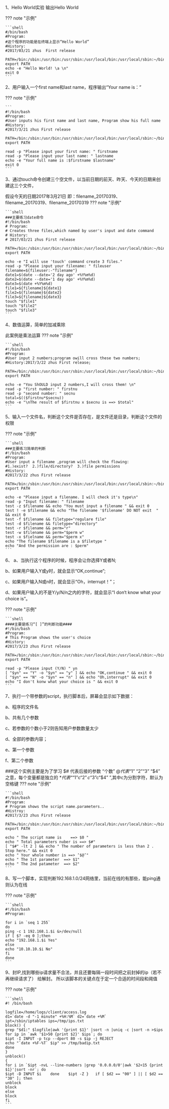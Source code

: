1、Hello World实验
输出Hello World

??? note "示例"

	```shell
	#/bin/bash
	#Program:
	#这个程序的功能是在终端上显示“Hello World”
	#History:
	#2017/03/21 zhus  First release
	
	PATH=/bin:/sbin:/usr/bin:/usr/sbin:/usr/local/bin:/usr/local/sbin:~/bin
	export PATH
	echo -e "Hello World! \a \n"
	exit 0
	```

2、用户输入一个first name和last name，程序输出“Your name is：”

??? note "示例"

	```
	#!/bin/bash
	#Program:
	#User inputs his first name and last name, Program show his full name
	#History:
	#2017/3/21 zhus First release
	
	PATH=/bin:/sbin:/usr/bin:/usr/sbin:/usr/local/bin:/usr/local/sbin:~/bin
	export PATH
	
	read -p "Please input your first name: " firstname
	read -p "Please input your last name: " lastname
	echo -e "Your full name is :$firstname $lastname"
	exit 0
	```

3、通过touch命令创建三个空文件，以当前日期的前天、昨天、今天的日期来创建这三个文件，

假设今天的日期2017年3月21日
即：filename_20170319、filename_20170319、filename_20170319
??? note "示例"

	```shell
	###主要练习date命令
	#!/bin/bash
	# Program:
	# Creates three files,which named by user's input and date command
	# History:
	# 2017/03/21 zhus First release
	
	PATH=/bin:/sbin:/usr/bin:/usr/sbin:/usr/local/bin:/usr/local/sbin:~/bin
	export PATH
	
	echo -e "I will use 'touch' command create 3 files."
	read -p "Please input your filename: " fileuser
	filename=${fileuser:-"filename"}
	date1=$(date --date='2 day ago' +%Y%m%d)
	date2=$(date --date='1 day ago' +%Y%m%d)
	date3=$(date +%Y%m%d)
	file1=${filename}${date1}
	file2=${filename}${date2}
	file3=${filename}${date3}
	touch "$file1"
	touch "$file2"
	touch "$file3"
	```

4、数值运算，简单的加减乘除

此案例是乘法运算
??? note "示例"

	```shell
	#!/bin/bash
	#Program:
	#User input 2 numbers;program owill cross these two numbers;
	#History:2017/3/22 zhus First release;
	
	PATH=/bin:/sbin:/usr/bin:/usr/sbin:/usr/local/bin:/usr/local/sbin:~/bin
	export PATH
	
	echo -e "You ShOULD input 2 numbers,I will cross them! \n"
	read -p "first number: " firstnu
	read -p "second number: " secnu
	total=$(($firstnu*$secnu))
	echo -e "\nThe result of $firstnu x $secnu is ==> $total"
	```

5、输入一个文件名，判断这个文件是否存在，是文件还是目录，判断这个文件的权限

??? note "示例"

	```shell
	###主要练习简单的判断
	#!/bin/bash
	#Program:
	#User input a filename ,program will check the flowing:
	#1.)exist?  2.)file/directory?  3.)file permissions
	#History:
	#2017/3/22 zhus First release
	
	PATH=/bin:/sbin:/usr/bin:/usr/sbin:/usr/local/bin:/usr/local/sbin:~/bin
	export PATH
	
	echo -e "Please input a filename. I will check it's type\n"
	read -p "Input filename: " filename
	test -z $filename && echo "You must input a filename " && exit 0
	test ! -e $filename && echo "The filename '$filename' DO NOT exit  " && exit 0
	test -f $filename && filetype="regulare file"
	test -d $filename && filetype="directory"
	test -r $filename && perm="r"
	test -w $filename && perm="$perm w"
	test -x $fielname && perm="$perm x"
	echo "The filename $filename is a $filetype "
	echo "And the permission are : $perm"
	```

6、
a、当执行这个程序的时候，程序会让你选择Y或者N;

b、如果用户输入Y或y时，就会显示“OK,continue”;

c、如果用户输入N或n时，就会显示“Oh，interrupt！”；

d、如果用户输入的不是Y/y/N/n之内的字符，就会显示“I don‘t know what your choice is”。

??? note "示例"

	```shell
	####主要是练习“[ ]”的判断功能####
	#!/bin/bash
	#Program:
	# This Program shows the user's choice
	#History:
	#2017/3/23 zhus First release
	
	PATH=/bin:/sbin:/usr/bin:/usr/sbin:/usr/local/bin:/usr/local/sbin:~/bin
	export PATH
	
	read -p "Please input (Y/N) " yn
	[ "$yn" == "Y" -o "$yn" == "y" ] && echo "OK,continue " && exit 0
	[ "$yn" == "N" -o "$yn" == "n" ] && echo "Oh,interrupt" && exit 0
	echo "I don't konw what your choice is " && exit 0
	```



7、执行一个带参数的script，执行脚本后，屏幕会显示如下数据：

a、程序的文件名

b、共有几个参数

c、若参数的个数小于2则告知用户参数数量太少

d、全部的参数内容；

e、第一个参数

f、第二个参数

###这个实例主要是为了学习
$#  代表后接的参数 “个数”
$@  代表 “$1” “$2” “$3” “$4” 之意，每个变量都是独立的
$*  代表“ “$1”c“$2”c“$3”c“$4”  ”,其中c为分割字符，默认为空格键
??? note "示例"

	```shell
	#!/bin/bash
	#Program:
	# Program shows the script name.parameters..
	#Histroy:
	#2017/3/23 zhus First release
	
	PATH=/bin:/sbin:/usr/bin:/usr/sbin:/usr/local/bin:/usr/local/sbin:~/bin
	export PATH
	
	echo " The script name is    ==> $0 "
	echo " Total parameters nuber is ==> $#"
	[ "$#" -lt 2 ] && echo " The number of parameters is less than 2 . Stop here." && exit 0
	echo " Your whole number is ==> ‘$@’"
	echo " The 1st parameter  ==> $1"
	echo " The 2nd patameter  ==> $2"
	```


8、写一个脚本，实现判断192.168.1.0/24网络里，当前在线的有那些，能ping通则认为在线

??? note "示例"

	```shell
	#!/bin/bash
	#Program:
	
	for i in `seq 1 255`
	do
	ping -c 1 192.168.1.$i &>/dev/null
	if [ $? -eq 0 ];then
	echo "192.168.1.$i Yes"
	else
	echo "10.10.10.$i No"
	fi
	done
	```

9、封IP,找到哪些ip请求量不合法，并且还要每隔一段时间把之前封掉的ip（若不再继续请求了）	给解封。 所以该脚本的关键点在于定一个合适的时间段和阈值

??? note "示例"

	```shell
	#! /bin/bash
	
	logfile=/home/logs/client/access.log
	d1=`date -d "-1 minute" +%H:%M` d2=`date +%M`
	ipt=/sbin/iptables ips=/tmp/ips.txt
	block() {
	grep "$d1:" $logfile|awk '{print $1}' |sort -n |uniq -c |sort -n >$ips
	for ip in `awk '$1>50 {print $2}' $ips`; do
	$ipt -I INPUT -p tcp --dport 80 -s $ip -j REJECT
	echo "`date +%F-%T` $ip" >> /tmp/badip.txt
	done
	}
	unblock()
	{
	for i in `$ipt -nvL --line-numbers |grep '0.0.0.0/0'|awk '$2<15 {print $1}'|sort -nr`; do
	$ipt -D INPUT $i   	done   	$ipt -Z } 	if [ $d2 == "00" ] || [ $d2 == "30" ]; then
	unblock
	block
	else
	block
	fi
	```

